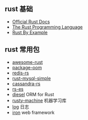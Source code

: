 
## rust 基础

+ [Official Rust Docs](https://doc.rust-lang.org/stable/std/)
+ [The Rust Programming Language](https://doc.rust-lang.org/book/)
+ [Rust By Example](http://rustbyexample.com/)

## rust 常用包

+ [awesome-rust](https://github.com/kud1ing/awesome-rust)
+ [package-oom](http://www.arewewebyet.org/topics/)
+ [redis-rs](https://github.com/mitsuhiko/redis-rs)
+ [rust-mysql-simple](https://github.com/blackbeam/rust-mysql-simple)
+ [cassandra-rs](https://github.com/tupshin/cassandra-rs)
+ [rs-es](https://github.com/benashford/rs-es)
+ [diesel](https://github.com/diesel-rs/diesel) ORM for Rust
+ [rusty-machine](https://github.com/AtheMathmo/rusty-machine) 机器学习库
+ [log](https://github.com/rust-lang-nursery/log) 日志
+ [iron](https://github.com/iron/iron) web framework
